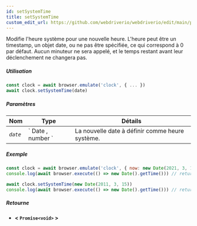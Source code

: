 ```yaml
---
id: setSystemTime
title: setSystemTime
custom_edit_url: https://github.com/webdriverio/webdriverio/edit/main/packages/webdriverio/src/commands/clock/setSystemTime.ts
---
```


Modifie l'heure système pour une nouvelle heure. L'heure peut être un timestamp, un objet date, ou ne pas être spécifiée, ce qui correspond à 0 par défaut. Aucun minuteur ne sera appelé, et le temps restant avant leur déclenchement ne changera pas.

##### Utilisation

```js
const clock = await browser.emulate('clock', { ... })
await clock.setSystemTime(date)
```

##### Paramètres

<table>
  <thead>
    <tr>
      <th>Nom</th><th>Type</th><th>Détails</th>
    </tr>
  </thead>
  <tbody>
    <tr>
      <td><code><var>date</var></code></td>
      <td>` Date ,  number `</td>
      <td>La nouvelle date à définir comme heure système.</td>
    </tr>
  </tbody>
</table>

##### Exemple

```js title="setSystemTime.js"
const clock = await browser.emulate('clock', { now: new Date(2021, 3, 14) })
console.log(await browser.execute(() => new Date().getTime())) // returns 1618383600000

await clock.setSystemTime(new Date(2011, 3, 15))
console.log(await browser.execute(() => new Date().getTime())) // returns 1302850800000
```

##### Retourne

- **&lt; `Promise<void>` &gt;**